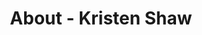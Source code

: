 ---
id: kristen_shaw
permalink: "/about/kristen_shaw"
full_name: Kristen Shaw
title: About - Kristen Shaw
role: UX Manager
image: kristen_shaw.jpg
about: Kristen is a UX Researcher and Designer. For over ten years, she has been crafting delightful experiences - designing and optimizing digital products at the nexus of business and user needs spanning public, private, and non-profit sectors. She is passionate about user-centered design, solving complex problems through design thinking, and using her talents to serve missions with social impact. In her free time, she likes to spend time with her husband, daughter, and their two German Shepherds, traveling, hanging out with friends, reading, and streaming the latest new releases. 
github: 
linkedin: 
featimg: "/assets/aboutBanner1.jpg"
layout: about/profile
weight: 8
---